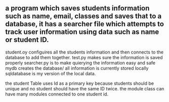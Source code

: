 ## a program which saves students information such as name, email, classes and saves that to a database, it has a searcher file which attempts to track user information using data such as name or student ID.

student.oy configuires all the students information and then connects to the database to add them together.
test.py makes sure the information is saved properly
searcher.py is to make quierying the information easy and safe 
mydb creates the database/ all information is currently stored locally
sqldatabase is my version of the local data.

the student Table uses Id as a primary key because students should be unique and no student should have the same ID twice.
the module class can have many modules connected to one student id.
